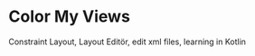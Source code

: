 # Color My Views

Constraint Layout, Layout Editör, edit xml files, learning in Kotlin

<a href="https://raw.githubusercontent.com/VBT-Intership/FatihEmreKalem-ColorMyViews/master/assets/ColorMyViews.gif" width=50>
